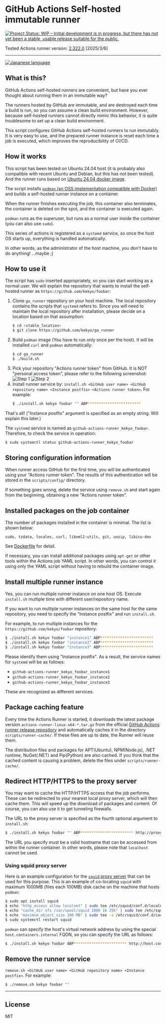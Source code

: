 # GitHub Actions Self-hosted immutable runner

[![Project Status: WIP – Initial development is in progress, but there has not yet been a stable, usable release suitable for the public.](https://www.repostatus.org/badges/latest/wip.svg)](https://www.repostatus.org/#wip)

Tested Actions runner version: [2.322.0](https://github.com/actions/runner/releases) [2025/3/6]

----

[![Japanese language](images/Japanese.256.png)](https://github.com/kekyo/ga_runner/blob/main/README_ja.md)

## What is this?

GitHub Actions self-hosted runners are convenient, but have you ever thought about running them in an immutable way?

The runners hosted by GitHub are immutable, and are destroyed each time a build is run,
so you can assume a clean build environment.
However, because self-hosted runners cannot directly mimic this behavior,
it is quite troublesome to set up a clean build environment.

This script configures GitHub Actions self-hosted runners to run immutably.
It is very easy to use, and the prepared runner instance is reset each time a job is executed, which improves the reproducibility of CI/CD.

## How it works

This script has been tested on Ubuntu 24.04 host
(it is probably also compatible with recent Ubuntu and Debian, but this has not been tested).
And the runner runs based on [Ubuntu 24.04 docker image](https://hub.docker.com/_/ubuntu/).

The script installs [`podman` (an OSS implementation compatible with Docker)](https://podman.io/)
and builds a self-hosted runner instance on a container.

When the runner finishes executing the job, this container also terminates,
the container is deleted on the spot, and the container is executed again.

`podman` runs as the superuser, but runs as a normal user inside the container (you can also use `sudo`).

This series of actions is registered as a `systemd` service,
so once the host OS starts up, everything is handled automatically.

In other words, as the administrator of the host machine, you don't have to do anything! ...maybe ;)

## How to use it

The script has `sudo` inserted appropriately, so you can start working as a normal user.
We will explain the repository that wants to install the self-hosted runner as `https://github.com/kekyo/foobar`:

1. Clone `ga_runner` repository on your host machine.
   The local repository contains the scripts that `systemd` refers to.
   Since you will need to maintain the local repository after installation, please decide on a location based on that assumption:
   ```bash
   $ cd <stable_location>
   $ git clone https://github.com/kekyo/ga_runner
   ```
2. Build `podman` image (You have to run only once per the host).
   It will be installed `curl` and `podman` automatically:
   ```bash
   $ cd ga_runner
   $ ./build.sh
   ```
3. Pick your repository "Actions runner token" from GitHub.
   It is NOT "personal access token", please refer to the following screenshot:
   ![Step 1](images/step1.png)
   ![Step 2](images/step2.png)
4. Install runner service by:
   `install.sh <GitHub user name> <GitHub repository name> <Instance postfix> <Actions runner token>`. For example:
   ```bash
   $ ./install.sh kekyo foobar "" ABP************************
   ```

That's all!  ("Instance postfix" argument is specified as an empty string. Will explain this later.)

The `systemd` service is named as `github-actions-runner_kekyo_foobar`.
Therefore, to check the service in operation:

```bash
$ sudo systemctl status github-actions-runner_kekyo_foobar
```

## Storing configuration information

When runner access GitHub for the first time, you will be authenticated using your "Actions runner token".
The results of this authentication will be stored in the `scripts/config/` directory.

If something goes wrong, delete the service using `remove.sh` and start again from the beginning, obtaining a new "Actions runner token".

## Installed packages on the job container

The number of packages installed in the container is minimal.
The list is shown below:

```
sudo, tzdata, locales, curl, libxml2-utils, git, unzip, libicu-dev
```

See [Dockerfile](scripts/Dockerfile) for detail.

If necessary, you can install additional packages using `apt-get` or other tools within the Actions job YAML script.
In other words, you can control it using only the YAML script without having to rebuild the container image.

## Install multiple runner instance

Yes, you can run multiple runner instance on one host OS.
Execute `install.sh` multiple time with different user/repository name.

If you want to run multiple runner instances on the same host for the same repository, you need to specify the "Instance postfix" and run `install.sh`.

For example, to run multiple instances for the `https://github.com/kekyo/foobar` repository:

```bash
$ ./install.sh kekyo foobar "instance1" ABP************************
$ ./install.sh kekyo foobar "instance2" ABP************************
$ ./install.sh kekyo foobar "instance3" ABP************************
```

Please identify them using "Instance postfix".
As a result, the service names for `systemd` will be as follows:

* `github-actions-runner_kekyo_foobar_instance1`
* `github-actions-runner_kekyo_foobar_instance2`
* `github-actions-runner_kekyo_foobar_instance3`

These are recognized as different services.

## Package caching feature

Every time the Actions Runner is started, it downloads the latest package version
`actions-runner-linux-x64-*.tar.gz` from the official
[GitHub Actions runner release repository](https://github.com/actions/runner/releases)
and automatically caches it in the directory `scripts/runner-cache/`.
If these files are up to date, the Runner will reuse them.

The distribution files and packages for APT(Ubuntu), NPM(Node.js), .NET runtime, NuGet(.NET) and Pip(Python) are also cached.
If you think that the cached content is causing a problem, delete the files under `scripts/runner-cache/`.

## Redirect HTTP/HTTPS to the proxy server

You may want to cache the HTTP/HTTPS access that the job performs.
These can be redirected to your nearest local proxy server, which will then cache them.
This will speed up the download of packages and content.
Of course, you can also use it to get tunneling firewalls.

The URL to the proxy server is specified as the fourth optional argument to `install.sh`:

```bash
$ ./install.sh kekyo foobar "" ABP************************ http://proxy.example.com:3128
```

The URL you specify must be a valid hostname that can be accessed from within the runner container.
In other words, please note that `localhost` cannot be used.

### Using squid proxy server

Here is an example configuration for the [`squid` proxy server](https://www.squid-cache.org/) that can be used for this purpose.
This is an example of co-locating `squid` with maximum 1000MB (files each 100MB) disk cache on the machine that hosts `podman`:

```bash
$ sudo apt install squid
$ echo "http_access allow localnet" | sudo tee /etc/squid/conf.d/localnet.conf
$ echo "cache_dir ufs /var/spool/squid 1000 16 256" | sudo tee /etc/squid/conf.d/cache_dir.conf
$ echo "maximum_object_size 100 MB" | sudo tee -a /etc/squid/conf.d/cache_dir.conf
$ sudo systemctl restart squid
```

`podman` can specify the host's virtual network address by using the special `host.containers.internal` FQDN, so you can specify the URL as follows:

```bash
$ ./install.sh kekyo foobar ABP************************ http://host.containers.internal:3128
```

## Remove the runner service

`remove.sh <GitHub user name> <GitHub repository name> <Instance postfix>`. For example:

```bash
$ ./remove.sh kekyo foobar ""
```

----

## License

MIT
